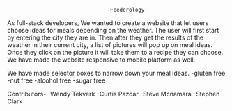                                     -Feederology-

As full-stack developers, We wanted to create a website that let users choose ideas for meals depending on the weather.
The user will first start by entering the city they are in.
Then after they get the results of the weather in their current city, a list of pictures will pop up on meal ideas.
Once they click on the picture it will take them to a recipe they can choose.
We have made the website responsive to mobile platform as well.

We have made selector boxes to narrow down your meal ideas.
-gluten free
-nut free
-alcohol free
-sugar free

Contributors-
-Wendy Tekverk
-Curtis Pazdar
-Steve Mcnamara
-Stephen Clark
